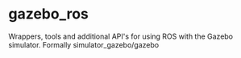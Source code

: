 gazebo_ros
==========

Wrappers, tools and additional API's for using ROS with the Gazebo simulator. Formally simulator_gazebo/gazebo
